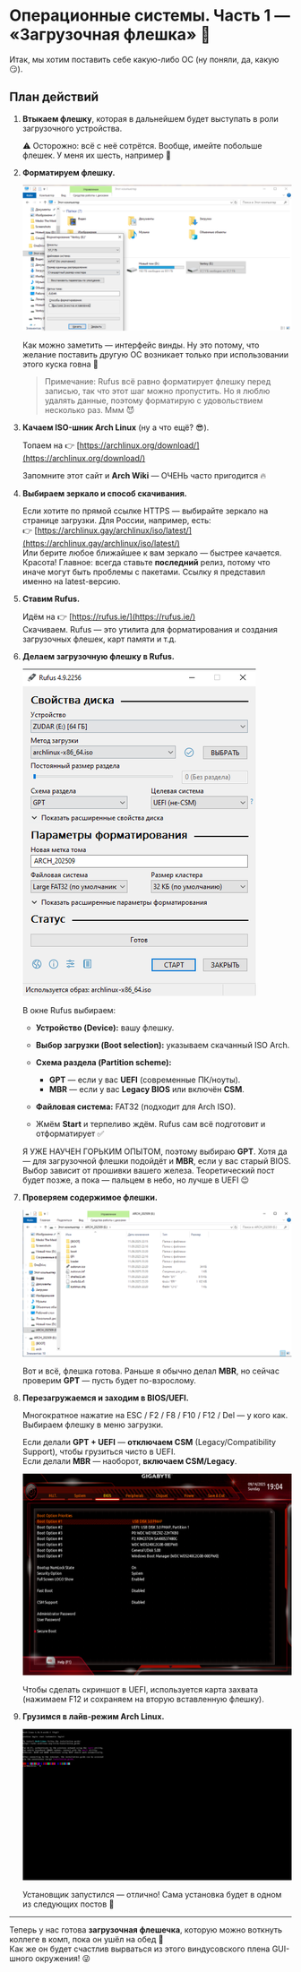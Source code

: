 # Операционные системы. Часть 1 — «Загрузочная флешка» 🚀

Итак, мы хотим поставить себе какую-либо ОС (ну поняли, да, какую 😏).

## План действий

1. **Втыкаем флешку**, которая в дальнейшем будет выступать в роли загрузочного устройства.
    
    ⚠️ Осторожно: всё с неё сотрётся. Вообще, имейте побольше флешек. У меня их шесть, например 🙂

2. **Форматируем флешку.**
    
    ![Форматирование флешки](../images/os/bootable-usb/usb_format.png)

    Как можно заметить — интерфейс винды. Ну это потому, что желание поставить другую ОС возникает только при использовании этого куска говна 💩

    > Примечание: Rufus всё равно форматирует флешку перед записью, так что этот шаг можно пропустить. Но я люблю удалять данные, поэтому форматирую с удовольствием несколько раз. Ммм 😈

3. **Качаем ISO-шник Arch Linux** (ну а что ещё? 😎).
    
    Топаем на 👉 [https://archlinux.org/download/](https://archlinux.org/download/)

    Запомните этот сайт и **Arch Wiki** — ОЧЕНЬ часто пригодится 🔥

4. **Выбираем зеркало и способ скачивания.**
    
    Если хотите по прямой ссылке HTTPS — выбирайте зеркало на странице загрузки. Для России, например, есть:  
    👉 [https://archlinux.gay/archlinux/iso/latest/](https://archlinux.gay/archlinux/iso/latest/)  
    Или берите любое ближайшее к вам зеркало — быстрее качается. Красота! Главное: всегда ставьте **последний** релиз, потому что иначе могут быть проблемы с пакетами. Ссылку я представил именно на latest-версию.

5. **Ставим Rufus.**
    
    Идём на 👉 [https://rufus.ie/](https://rufus.ie/)  
    Скачиваем. Rufus — это утилита для форматирования и создания загрузочных флешек, карт памяти и т.д.

6. **Делаем загрузочную флешку в Rufus.**
    
    ![Создание загрузочной флешки](../images/os/bootable-usb/usb_boot.png)

    В окне Rufus выбираем:

    * **Устройство (Device):** вашу флешку.
    * **Выбор загрузки (Boot selection):** указываем скачанный ISO Arch.
    * **Схема раздела (Partition scheme):**
        
        * **GPT** — если у вас **UEFI** (современные ПК/ноуты).
        * **MBR** — если у вас **Legacy BIOS** или включён **CSM**.

        
    * **Файловая система:** FAT32 (подходит для Arch ISO).
    * Жмём **Start** и терпеливо ждём. Rufus сам всё подготовит и отформатирует ✅

    Я УЖЕ НАУЧЕН ГОРЬКИМ ОПЫТОМ, поэтому выбираю **GPT**. Хотя да — для загрузочной флешки подойдёт и **MBR**, если у вас старый BIOS. Выбор зависит от прошивки вашего железа. Теоретический пост будет позже, а пока — пальцем в небо, но лучше в UEFI 😉

7. **Проверяем содержимое флешки.**
    
    ![Содержимое загрузочной флешки](../images/os/bootable-usb/entries.png)

    Вот и всё, флешка готова. Раньше я обычно делал **MBR**, но сейчас проверим **GPT** — пусть будет по-взрослому.

8. **Перезагружаемся и заходим в BIOS/UEFI.**
    
    Многократное нажатие на ESC / F2 / F8 / F10 / F12 / Del — у кого как. Выбираем флешку в меню загрузки.

    Если делали **GPT + UEFI** — **отключаем CSM** (Legacy/Compatibility Support), чтобы грузиться чисто в UEFI.  
    Если делали **MBR** — наоборот, **включаем CSM/Legacy**.

    ![Выбор флешки в качестве загрузочного устройства в UEFI](../images/os/bootable-usb/uefi_usb.bmp)

    Чтобы сделать скриншот в UEFI, используется карта захвата (нажимаем F12 и сохраняем на вторую вставленную флешку).

9. **Грузимся в лайв-режим Arch Linux.**
    
    ![Live-образ Arch Linux](../images/os/bootable-usb/live_arch.png)

    Установщик запустился — отлично! Сама установка будет в одном из следующих постов 🎯

---

Теперь у нас готова **загрузочная флешечка**, которую можно воткнуть коллеге в комп, пока он ушёл на обед 🙂  
Как же он будет счастлив вырваться из этого виндусовского плена GUI-шного окружения! 😜
